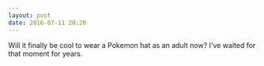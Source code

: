 ```yaml
---
layout: post
date: 2016-07-11 20:20
---
```

Will it finally be cool to wear a Pokemon hat as an adult now? I've waited for that moment for years.
